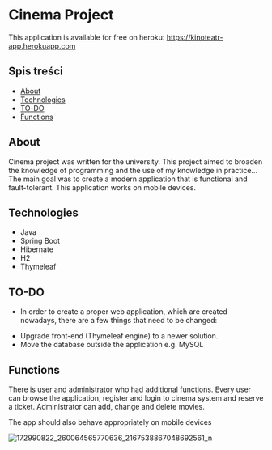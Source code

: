 # Cinema Project

This application is available for free on heroku: https://kinoteatr-app.herokuapp.com

## Spis treści
* [About](#About)
* [Technologies](#technologies)
* [TO-DO](#TO-DO)
* [Functions](#Functions)


## About
Cinema project was written for the university. This project aimed to broaden the knowledge of programming and the use of my knowledge in practice... The main goal was to create a 
modern application that is functional and fault-tolerant. This application works on mobile devices.

## Technologies
* Java
* Spring Boot
* Hibernate
* H2
* Thymeleaf

## TO-DO
- In order to create a proper web application, which are created nowadays, there are a few things that need to be changed:
 * Upgrade front-end (Thymeleaf engine) to a newer solution.
 * Move the database outside the application e.g. MySQL

## Functions
There is user and administrator who had additional functions. Every user can browse the application, register and login to cinema system and reserve a ticket. Administrator can
add, change and delete movies.


The app should also behave appropriately on mobile devices

![172990822_260064565770636_2167538867048692561_n](https://user-images.githubusercontent.com/46786100/114551398-a0e52800-9c63-11eb-81bd-307eb7d15f11.jpg)
